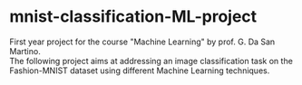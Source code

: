 # mnist-classification-ML-project
First year project for the course "Machine Learning" by prof. G. Da San Martino.  
The following project aims at addressing an image classification task on the Fashion-MNIST dataset using different Machine Learning techniques. 

